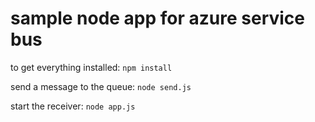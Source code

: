 # sample node app for azure service bus
to get everything installed: <code>npm install</code>


send a message to the queue: <code>node send.js</code>

start the receiver: <code>node app.js</code>

